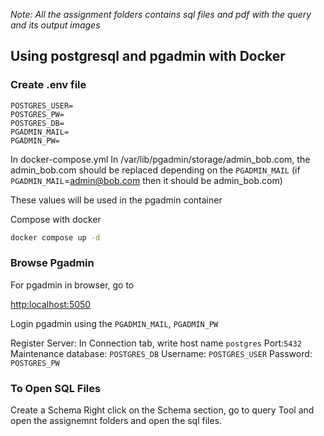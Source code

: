 _Note: All the assignment folders contains sql files and pdf with the query and its output images_

## Using postgresql and pgadmin with Docker

### Create .env file

```
POSTGRES_USER=
POSTGRES_PW=
POSTGRES_DB=
PGADMIN_MAIL=
PGADMIN_PW=
```

In docker-compose.yml
In /var/lib/pgadmin/storage/admin_bob.com, the admin_bob.com should be replaced depending on the `PGADMIN_MAIL` (if `PGADMIN_MAIL`=admin@bob.com then it should be admin_bob.com)

These values will be used in the pgadmin container<br>

Compose with docker

```bash
docker compose up -d
```

### Browse Pgadmin

For pgadmin in browser, go to

<a href="http:localhost:5050">http:localhost:5050</a>

Login pgadmin using the `PGADMIN_MAIL`, `PGADMIN_PW`

Register Server:
In Connection tab, write host name `postgres`
Port:`5432`
Maintenance database: `POSTGRES_DB`
Username: `POSTGRES_USER`
Password: `POSTGRES_PW`

### To Open SQL Files

Create a Schema
Right click on the Schema section, go to query Tool and open the assignemnt folders and open the sql files.
